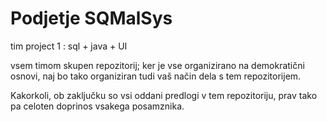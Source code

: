 # Podjetje SQMalSys

tim project 1 :  sql + java + UI

vsem timom skupen repozitorij; ker je vse organizirano na demokratični osnovi, naj bo tako organiziran tudi vaš način dela s tem repozitorijem.

Kakorkoli, ob zaključku so vsi oddani predlogi v tem repozitoriju, prav tako pa celoten doprinos vsakega posamznika.
